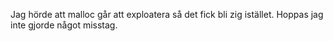 Jag hörde att malloc går att exploatera så det fick bli zig istället. Hoppas jag inte gjorde något misstag.
